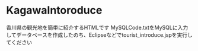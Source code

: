 # KagawaIntoroduce
香川県の観光地を簡単に紹介するHTMLです
MySQLCode.txtをMySQLに入力してデータベースを作成したのち、Eclipseなどでtourist_introduce.jspを実行してください
